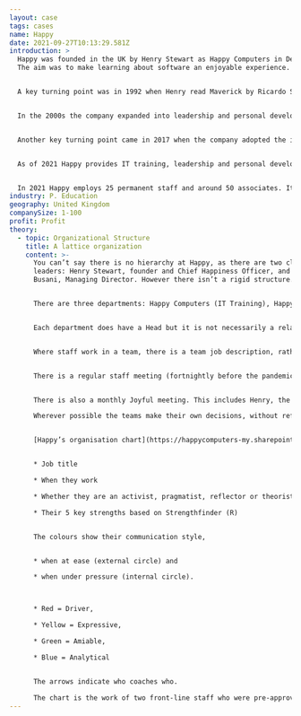 ```yaml
---
layout: case
tags: cases
name: Happy
date: 2021-09-27T10:13:29.581Z
introduction: >
  Happy was founded in the UK by Henry Stewart as Happy Computers in Dec 1987.
  The aim was to make learning about software an enjoyable experience.


  A key turning point was in 1992 when Henry read Maverick by Ricardo Semler and realised that organisations could be based on trust and freedom.


  In the 2000s the company expanded into leadership and personal development and changed its name to Happy.


  Another key turning point came in 2017 when the company adopted the ideas of David Marquet and the two key leaders decided to make no decisions. The company expanded by 20% annually in the years following.


  As of 2021 Happy provides IT training, leadership and personal development and apprenticeships and seeks to create happy, productive workplaces.


  In 2021 Happy employs 25 permanent staff and around 50 associates. Its turnover is around £2.2 million
industry: P. Education
geography: United Kingdom
companySize: 1-100
profit: Profit
theory:
  - topic: Organizational Structure
    title: A lattice organization
    content: >-
      You can’t say there is no hierarchy at Happy, as there are two clear
      leaders: Henry Stewart, founder and Chief Happiness Officer, and Cathy
      Busani, Managing Director. However there isn’t a rigid structure.


      There are three departments: Happy Computers (IT Training), Happy People (leadership and personal development) and apprenticeships (funded in the UK by an Apprenticeship levy that every organisation has to pay).


      Each department does have a Head but it is not necessarily a relationship between them and the people in those departments. Each person chooses who they would like to be their “M&M”. The title M&M was chosen by the staff and means Multiplier and Mentor - although the role is more of a coach.


      Where staff work in a team, there is a team job description, rather than individual ones. That means that people can choose which roles in the team they want to play and these often shift.


      There is a regular staff meeting (fortnightly before the pandemic, weekly during it). This will decide anything that affects everybody.


      There is also a monthly Joyful meeting. This includes Henry, the heads of department and people elected by the staff as “potential leaders”. Anybody can attend this meeting.

      Wherever possible the teams make their own decisions, without referring to the head of that department.


      [Happy’s organisation chart](https://happycomputers-my.sharepoint.com/:p:/g/personal/henry_happy_co_uk/ETTTuvaVZXJDpRhWRah6GpwBTNJr5kaEibA8LAcUfR5WPA?e=dm91fe) is a series of circles with the picture of the person inside. It includes:


      * Job title

      * When they work

      * Whether they are an activist, pragmatist, reflector or theorist  ([Honey and Mumford](https://www2.le.ac.uk/departments/doctoralcollege/training/eresources/teaching/theories/honey-mumford))

      * Their 5 key strengths based on Strengthfinder (R)


      The colours show their communication style, 


      * when at ease (external circle) and 

      * when under pressure (internal circle). 



      * Red = Driver, 

      * Yellow = Expressive, 

      * Green = Amiable, 

      * Blue = Analytical


      The arrows indicate who coaches who.

      The chart is the work of two front-line staff who were pre-approved to come up with it.
---
```

